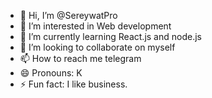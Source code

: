- 👋 Hi, I’m @SereywatPro
- 👀 I’m interested in Web development
- 🌱 I’m currently learning React.js and node.js
- 💞️ I’m looking to collaborate on myself
- 📫 How to reach me telegram
- 😄 Pronouns: K
- ⚡ Fun fact: I like business.

<!---
SereywatPro/SereywatPro is a ✨ special ✨ repository because its `README.md` (this file) appears on your GitHub profile.
You can click the Preview link to take a look at your changes.
--->
